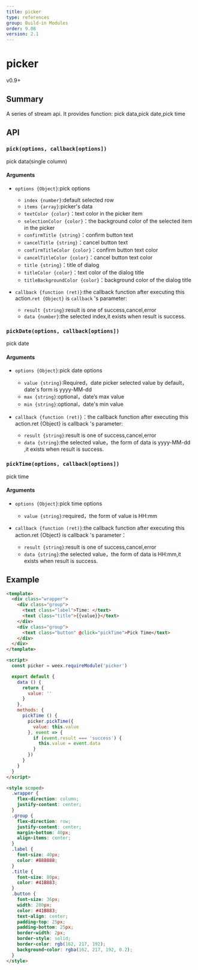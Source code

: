 ```yaml
---
title: picker
type: references
group: Build-in Modules
order: 9.08
version: 2.1
---
```


# picker

<span class="weex-version">v0.9+</span>

## Summary

A series of stream api. It provides function: pick data,pick date,pick time

## API
### `pick(options, callback[options])`

pick data(single column)

#### Arguments

- `options {Object}`:pick options
  - `index {number}`:default selected row
  - `items {array}`:picker's data
  - `textColor {color}`：text color in the picker item
  - `selectionColor {color}`：the background color of the selected item in the picker
  - `confirmTitle {string}`：confirm button text
  - `cancelTitle {string}`：cancel button text
  - `confirmTitleColor {color}`：confirm button text color
  - `cancelTitleColor {color}`：cancel button text color
  - `title {string}`：title of dialog
  - `titleColor {color}`：text color of the dialog title
  - `titleBackgroundColor {color}`：background color of the dialog title

- `callback {function (ret)}`:the callback function after executing this action.`ret {Object}` is `callback` 's parameter:
  - `result {string}`:result is one of success,cancel,error
  - `data {number}`:the selected index,it exists when result is success.

### `pickDate(options, callback[options])`

pick date

#### Arguments

- `options {Object}`:pick date options
  - `value {string}`:Required，date picker selected value by default，date's form is yyyy-MM-dd
  - `max {string}`:optional，date’s max value
  - `min {string}`:optional，date's min value

- `callback {function (ret)}`：the callback function after executing this action.ret {Object} is callback 's parameter:
  - `result {string}`:result is one of success,cancel,error
  - `data {string}`:the selected value，the  form of data is yyyy-MM-dd ,it exists when result is success.

### `pickTime(options, callback[options])`

pick time

#### Arguments

- `options {Object}`:pick time options
  - `value {string}`:required，the form of value is HH:mm

- `callback {function (ret)}`:the callback function after executing this action.ret {Object} is callback 's parameter：
  - `result {string}`:result is one of success,cancel,error
  - `data {string}`:the selected value，the form of data is HH:mm,it exists when result is success.

## Example

```html
<template>
  <div class="wrapper">
    <div class="group">
      <text class="label">Time: </text>
      <text class="title">{{value}}</text>
    </div>
    <div class="group">
      <text class="button" @click="pickTime">Pick Time</text>
    </div>
  </div>
</template>

<script>
  const picker = weex.requireModule('picker')

  export default {
    data () {
      return {
        value: ''
      }
    },
    methods: {
      pickTime () {
        picker.pickTime({
          value: this.value
        }, event => {
          if (event.result === 'success') {
            this.value = event.data
          }
        })
      }
    }
  }
</script>

<style scoped>
  .wrapper {
    flex-direction: column;
    justify-content: center;
  }
  .group {
    flex-direction: row;
    justify-content: center;
    margin-bottom: 40px;
    align-items: center;
  }
  .label {
    font-size: 40px;
    color: #888888;
  }
  .title {
    font-size: 80px;
    color: #41B883;
  }
  .button {
    font-size: 36px;
    width: 280px;
    color: #41B883;
    text-align: center;
    padding-top: 25px;
    padding-bottom: 25px;
    border-width: 2px;
    border-style: solid;
    border-color: rgb(162, 217, 192);
    background-color: rgba(162, 217, 192, 0.2);
  }
</style>
```
